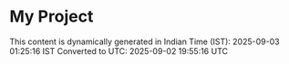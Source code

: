 # My Project

This content is dynamically generated in Indian Time (IST): 2025-09-03 01:25:16 IST
Converted to UTC: 2025-09-02 19:55:16 UTC
